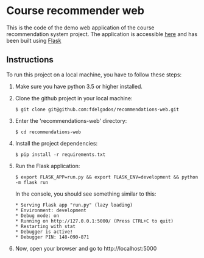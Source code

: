# Course recommender web
This is the code of the demo web application of the course recommendation system project. The application is accessible [here](https://courses-recommender.herokuapp.com/)
and has been built using [Flask](https://flask.palletsprojects.com/en/1.1.x/)

## Instructions
To run this project on a local machine, you have to follow these steps:

1. Make sure you have python 3.5 or higher installed.
2. Clone the github project in your local machine:

     `$ git clone git@github.com:fdelgados/recommendations-web.git`
3. Enter the 'recommendations-web' directory:

    `$ cd recommendations-web`
4. Install the project dependencies:

    `$ pip install -r requirements.txt`
5. Run the Flask application:

    `$ export FLASK_APP=run.py && export FLASK_ENV=development && python -m flask run`
    
    In the console, you should see something similar to this:
    ```shell
    * Serving Flask app "run.py" (lazy loading)
    * Environment: development
    * Debug mode: on
    * Running on http://127.0.0.1:5000/ (Press CTRL+C to quit)
    * Restarting with stat
    * Debugger is active!
    * Debugger PIN: 148-090-871
    ```
6. Now, open your browser and go to http://localhost:5000
    
    
